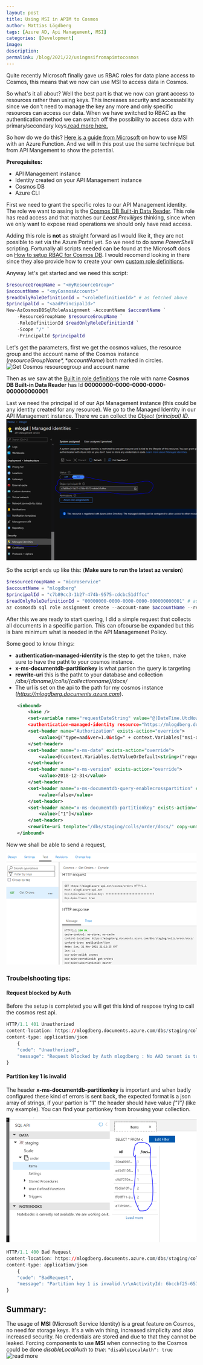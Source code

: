 ```yaml
---
layout: post
title: Using MSI in APIM to Cosmos
author: Mattias Lögdberg
tags: [Azure AD, Api Management, MSI]
categories: [Development]
image: 
description: 
permalink: /blog/2021/22/usingmsifromapimtocosmos
---
```


Quite recently Microsoft finally gave us RBAC roles for data plane access to Cosmos, this means that we now can use MSI to access data in Cosmos.


So what's it all about? Well the best part is that we now can grant access to resources rather than using keys. This increases security and accessability since we don't need to manage the key any more and only specific resources can access our data. When we have switched to RBAC as the authentication method we can switch off the possibility to access data with primary/secondary keys,[read more here.](https://docs.microsoft.com/en-us/azure/cosmos-db/how-to-setup-rbac#disable-local-auth)

So how do we do this? [Here is a guide from Microsoft](https://docs.microsoft.com/en-us/azure/cosmos-db/managed-identity-based-authentication) on how to use MSI with an Azure Function. And we will in this post use the same technique but from API Mangement to show the potential.

**Prerequisites:**
- API Management instance
- Identity created on your API Management instance
- Cosmos DB
- Azure CLI

First we need to grant the specific roles to our API Management identity. The role we want to assing is the [Cosmos DB Built-in Data Reader](https://docs.microsoft.com/en-us/azure/cosmos-db/how-to-setup-rbac#built-in-role-definitions). This role has read access and that matches our *Least Previliges* thinking, since when we only want to expose read operations we should only have read access.

Adding this role is **not** as straight forward as I would like it, they are not possible to set via the Azure Portal yet. So we need to do some *PowerShell* scripting. Fortunally all scripts needed can be found at the Microsoft docs on [How to setup RBAC for Cosmos DB](https://docs.microsoft.com/en-us/azure/cosmos-db/how-to-setup-rbac). I would recomend looking in there since they also provide how to create your own [custom role definitions](https://docs.microsoft.com/en-us/azure/cosmos-db/how-to-setup-rbac#role-definitions).


Anyway let's get started and we need this script:
```PowerShell
$resourceGroupName = "<myResourceGroup>"
$accountName = "<myCosmosAccount>"
$readOnlyRoleDefinitionId = "<roleDefinitionId>" # as fetched above
$principalId = "<aadPrincipalId>"
New-AzCosmosDBSqlRoleAssignment -AccountName $accountName `
    -ResourceGroupName $resourceGroupName `
    -RoleDefinitionId $readOnlyRoleDefinitionId `
    -Scope "/" `
    -PrincipalId $principalId
```
 
Let's get the parameters, first we get the cosmos values, the resource group and the account name of the Cosmos instance (*$resourceGroupName*,*$accountName*) both marked in circles.
![Get Cosmos resourcegroup and account name](/assets/uploads/2021/11/msitocosmos/get_cosmo_data.PNG)

Then as we saw at the [Built in role definitions](https://docs.microsoft.com/en-us/azure/cosmos-db/how-to-setup-rbac#built-in-role-definitions) the role with name **Cosmos DB Built-in Data Reader** has Id **00000000-0000-0000-0000-000000000001**

Last we need the principal id of our Api Management instance (this could be any identity created for any resource). We go to the Managed Identity in our API Management instance. There we can collect the *Object (principal) ID*.
![Get APIM Managed Identity Prinipal Id](/assets/uploads/2021/11/msitocosmos/get_apim_managed_identity_principalid.png)

So the script ends up like this: (**Make sure to run the latest az version**)
```PowerShell
$resourceGroupName = "microservice"
$accountName = "mlogdberg"
$principalId = "c7b89cc3-1b27-474b-9575-cdcbc51dffcc"
$readOnlyRoleDefinitionId = "00000000-0000-0000-0000-000000000001" # as fetched from definition list
az cosmosdb sql role assignment create --account-name $accountName --resource-group $resourceGroupName --scope "/" --principal-id $principalId --role-definition-id $readOnlyRoleDefinitionId
```

After this we are ready to start quering, I did a simple request that collects all documents in a specific partion. This can ofcourse be expanded but this is bare minimum what is needed in the API Managemenet Policy.

Some good to know things:
- **authentication-managed-identity** is the step to get the token, make sure to have the patht to your cosmos instance.
- **x-ms-documentdb-partitionkey** is what partion the query is targeting
- **rewrite-uri** this is the patht to your database and collection */dbs/{dbname}/colls/{collectionname}/docs/*
- The url is set on the api to the path for my cosmos instance (*https://mlogdberg.documents.azure.com*).


```XML
    <inbound>
        <base />
        <set-variable name="requestDateString" value="@(DateTime.UtcNow.ToString("r"))" />
        <authentication-managed-identity resource="https://mlogdberg.documents.azure.com" output-token-variable-name="msi-access-token" ignore-error="false" />
        <set-header name="Authorization" exists-action="override">
            <value>@("type=aad&ver=1.0&sig=" + context.Variables["msi-access-token"])</value>
        </set-header>
        <set-header name="x-ms-date" exists-action="override">
            <value>@(context.Variables.GetValueOrDefault<string>("requestDateString"))</value>
        </set-header>
        <set-header name="x-ms-version" exists-action="override">
            <value>2018-12-31</value>
        </set-header>
        <set-header name="x-ms-documentdb-query-enablecrosspartition" exists-action="override">
            <value>false</value>
        </set-header>
        <set-header name="x-ms-documentdb-partitionkey" exists-action="override">
            <value>["1"]</value>
        </set-header>
        <rewrite-uri template="/dbs/staging/colls/order/docs/" copy-unmatched-params="false" />
    </inbound>
```

Now we shall be able to send a request,

![Result request](/assets/uploads/2021/11/msitocosmos/cosmos_result_request.png)

### Troubelshooting tips:
#### Request blocked by Auth
Before the setup is completed you will get this kind of respose trying to call the cosmos rest api.
```R
HTTP/1.1 401 Unauthorized
content-location: https://mlogdberg.documents.azure.com/dbs/staging/colls/order/docs
content-type: application/json
    {
    "code": "Unauthorized",
    "message": "Request blocked by Auth mlogdberg : No AAD tenant is trusted by this database account. Please create atleast one Role Assignment prior to making an AAD-based request.\r\nActivityId: 31a968bf-7652-4434-abd9-5113ea0655ae, Microsoft.Azure.Documents.Common/2.14.0"
}
```
#### Partition key 1 is invalid
The header **x-ms-documentdb-partitionkey** is important and when badly configured these kind of errors is sent back, the expected format is a json array of strings, if your partion is "1" the header should have value *["1"]* (like my example).
You can find your partionkey from browsing your collection.

![Browsing collection to find partionkey](/assets/uploads/2021/11/msitocosmos/cosmos_partionkey.png)

```R
HTTP/1.1 400 Bad Request
content-location: https://mlogdberg.documents.azure.com/dbs/staging/colls/order/docs
content-type: application/json
    {
    "code": "BadRequest",
    "message": "Partition key 1 is invalid.\r\nActivityId: 6bccbf25-657b-4a71-af92-b3e998f0490a, \r\nRequestStartTime: 2021-11-21T18:24:18.9692549Z, RequestEndTime: No response recorded; Current Time: 2021-11-21T18:24:18.9792812Z,  Number of regions attempted:1\r\n{\"systemHistory\":[{\"dateUtc\":\"2021-11-21T18:23:09.7385423Z\",\"cpu\":8.902,\"memory\":58190802944.000,\"threadInfo\":{\"isThreadStarving\":\"False\",\"threadWaitIntervalInMs\":0.012,\"availableThreads\":32761,\"minThreads\":40,\"maxThreads\":32767}},{\"dateUtc\":\"2021-11-21T18:23:19.7586326Z\",\"cpu\":7.062,\"memory\":56609513472.000,\"threadInfo\":{\"isThreadStarving\":\"False\",\"threadWaitIntervalInMs\":0.0161,\"availableThreads\":32764,\"minThreads\":40,\"maxThreads\":32767}},{\"dateUtc\":\"2021-11-21T18:23:29.7687307Z\",\"cpu\":5.752,\"memory\":56766377984.000,\"threadInfo\":{\"isThreadStarving\":\"False\",\"threadWaitIntervalInMs\":0.0173,\"availableThreads\":32765,\"minThreads\":40,\"maxThreads\":32767}},{\"dateUtc\":\"2021-11-21T18:23:49.7689519Z\",\"cpu\":5.634,\"memory\":57133617152.000,\"threadInfo\":{\"isThreadStarving\":\"False\",\"threadWaitIntervalInMs\":0.0145,\"availableThreads\":32765,\"minThreads\":40,\"maxThreads\":32767}},{\"dateUtc\":\"2021-11-21T18:23:59.7790729Z\",\"cpu\":5.298,\"memory\":57189658624.000,\"threadInfo\":{\"isThreadStarving\":\"False\",\"threadWaitIntervalInMs\":0.0125,\"availableThreads\":32765,\"minThreads\":40,\"maxThreads\":32767}},{\"dateUtc\":\"2021-11-21T18:24:09.7891858Z\",\"cpu\":8.835,\"memory\":56394321920.000,\"threadInfo\":{\"isThreadStarving\":\"False\",\"threadWaitIntervalInMs\":0.0193,\"availableThreads\":32764,\"minThreads\":40,\"maxThreads\":32767}}]}\r\n, Microsoft.Azure.Documents.Common/2.14.0"
}
```


## Summary:
The usage of **MSI** (Microsoft Service Identity) is a great feature on Cosmos, no need for storage keys. It's a win win thing, increased simplicity and also increased security. No credentials are stored and due to that they cannot be leaked. Forcing components to use **MSI** when connecting to the Cosmos could be done *disableLocalAuth* to *true*: ```"disableLocalAuth": true``` ![read more](https://docs.microsoft.com/en-us/azure/cosmos-db/how-to-setup-rbac#disable-local-auth)
